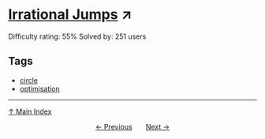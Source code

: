 # [Irrational Jumps](https://projecteuler.net/problem=576) ↗️

Difficulty rating: 55%
Solved by: 251 users
## Tags

- [circle](../tags/circle.md)
- [optimisation](../tags/optimisation.md)



---

[↑ Main Index](../README.md)


<div align=center><a href='575.md'>← Previous</a> &nbsp;&nbsp; &nbsp;&nbsp;  <a href='577.md'>Next →</a></div>
